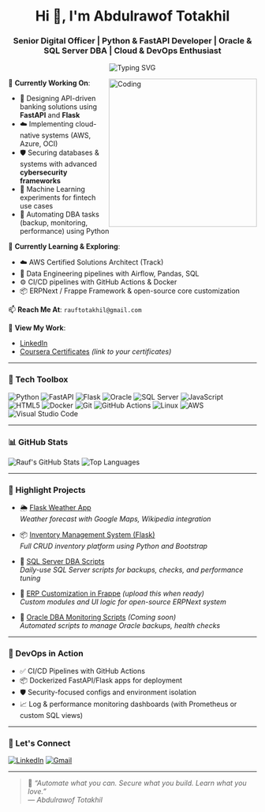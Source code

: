 <h1 align="center">Hi 👋, I'm Abdulrawof Totakhil</h1>
<h3 align="center">Senior Digital Officer | Python & FastAPI Developer | Oracle & SQL Server DBA | Cloud & DevOps Enthusiast</h3>

<p align="center">
  <img src="https://readme-typing-svg.demolab.com?font=Fira+Code&weight=600&pause=1000&color=36BCF7&width=435&lines=Building+Digital+Banking+Solutions;Designing+Secure+Database+Systems;Automating+Everything+with+Python;Learning+Cloud+and+AI+Tech" alt="Typing SVG" />
</p>

<img align="right" alt="Coding" width="300" src="https://media.giphy.com/media/qgQUggAC3Pfv687qPC/giphy.gif" />

🔭 **Currently Working On**:
- 🚀 Designing API-driven banking solutions using **FastAPI** and **Flask**
- ☁️ Implementing cloud-native systems (AWS, Azure, OCI)
- 🛡️ Securing databases & systems with advanced **cybersecurity frameworks**
- 🧠 Machine Learning experiments for fintech use cases
- 🔧 Automating DBA tasks (backup, monitoring, performance) using Python

🌱 **Currently Learning & Exploring**:
- ☁️ AWS Certified Solutions Architect (Track)
- 🧪 Data Engineering pipelines with Airflow, Pandas, SQL
- ⚙️ CI/CD pipelines with GitHub Actions & Docker
- 📦 ERPNext / Frappe Framework & open-source core customization

📫 **Reach Me At**: `rauftotakhil@gmail.com`

🧾 **View My Work**:
- [LinkedIn](https://www.linkedin.com/in/abdulrawof-totakhil)
- [Coursera Certificates](#) *(link to your certificates)*

---

### 💼 Tech Toolbox

![Python](https://img.shields.io/badge/-Python-05122A?style=flat&logo=python)
![FastAPI](https://img.shields.io/badge/-FastAPI-05122A?style=flat&logo=fastapi)
![Flask](https://img.shields.io/badge/-Flask-05122A?style=flat&logo=flask)
![Oracle](https://img.shields.io/badge/-Oracle-05122A?style=flat&logo=oracle)
![SQL Server](https://img.shields.io/badge/-SQL--Server-05122A?style=flat&logo=microsoft-sql-server)
![JavaScript](https://img.shields.io/badge/-JavaScript-05122A?style=flat&logo=javascript)
![HTML5](https://img.shields.io/badge/-HTML5-05122A?style=flat&logo=html5)
![Docker](https://img.shields.io/badge/-Docker-05122A?style=flat&logo=docker)
![Git](https://img.shields.io/badge/-Git-05122A?style=flat&logo=git)
![GitHub Actions](https://img.shields.io/badge/-GitHub%20Actions-05122A?style=flat&logo=github-actions)
![Linux](https://img.shields.io/badge/-Linux-05122A?style=flat&logo=linux)
![AWS](https://img.shields.io/badge/-AWS-05122A?style=flat&logo=amazon-aws)
![Visual Studio Code](https://img.shields.io/badge/-VS%20Code-05122A?style=flat&logo=visual-studio-code)

---

### 📊 GitHub Stats

![Rauf's GitHub Stats](https://github-readme-stats.vercel.app/api?username=Rauf-Totakhil&show_icons=true&theme=tokyonight)
![Top Languages](https://github-readme-stats.vercel.app/api/top-langs/?username=Rauf-Totakhil&layout=compact&theme=tokyonight)

---

### 📌 Highlight Projects

- 🌦️ [Flask Weather App](https://github.com/Rauf-Totakhil/flask_weather_app)  
  *Weather forecast with Google Maps, Wikipedia integration*

- 📦 [Inventory Management System (Flask)](https://github.com/Rauf-Totakhil/Inventory-Management-System)  
  *Full CRUD inventory platform using Python and Bootstrap*

- 🧮 [SQL Server DBA Scripts](https://github.com/Rauf-Totakhil/SQL-Daily-Scripts)  
  *Daily-use SQL Server scripts for backups, checks, and performance tuning*

- 🔄 [ERP Customization in Frappe](#) *(upload this when ready)*  
  *Custom modules and UI logic for open-source ERPNext system*

- 💾 [Oracle DBA Monitoring Scripts](#) *(Coming soon)*  
  *Automated scripts to manage Oracle backups, health checks*

---

### 🔧 DevOps in Action

- ✅ CI/CD Pipelines with GitHub Actions
- 📦 Dockerized FastAPI/Flask apps for deployment
- 🛡️ Security-focused configs and environment isolation
- 📈 Log & performance monitoring dashboards (with Prometheus or custom SQL views)

---

### 🤝 Let's Connect

<a href="https://www.linkedin.com/in/abdulrawof-totakhil" target="_blank">![LinkedIn](https://img.shields.io/badge/-LinkedIn-blue?style=flat&logo=linkedin)</a>
<a href="mailto:rauftotakhil@gmail.com" target="_blank">![Gmail](https://img.shields.io/badge/-Email-red?style=flat&logo=gmail)</a>

---

> 🔁 *“Automate what you can. Secure what you build. Learn what you love.”*  
> — *Abdulrawof Totakhil*

